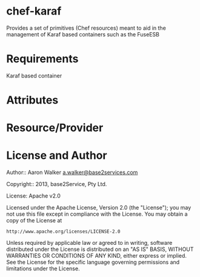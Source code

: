 chef-karaf
==========

Provides a set of primitives (Chef resources) meant to aid in the management of Karaf based containers such as the FuseESB

Requirements
=================

Karaf based container

Attributes
=================

Resource/Provider
=================



License and Author
==================

Author:: Aaron Walker <a.walker@base2services.com>

Copyright:: 2013, base2Service, Pty Ltd.

License: Apache v2.0

Licensed under the Apache License, Version 2.0 (the "License");
you may not use this file except in compliance with the License.
You may obtain a copy of the License at

    http://www.apache.org/licenses/LICENSE-2.0

Unless required by applicable law or agreed to in writing, software
distributed under the License is distributed on an "AS IS" BASIS,
WITHOUT WARRANTIES OR CONDITIONS OF ANY KIND, either express or implied.
See the License for the specific language governing permissions and
limitations under the License.
